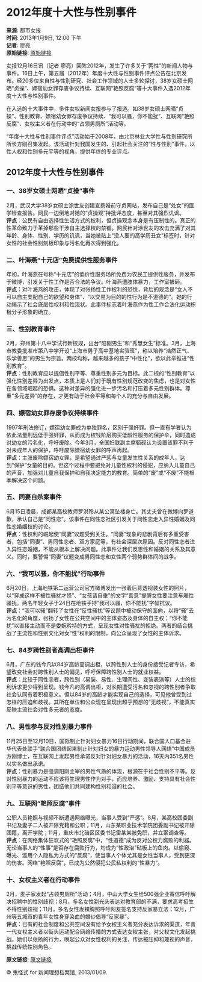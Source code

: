 # 2012年度十大性与性别事件

**来源**: 都市女报  
**时间**: 2013年1月9日, 12:00 下午  
**记者**: 廖亮  
**原始链接**: [原始链接](https://chinadigitaltimes.net/chinese/?p=273759)  

女报12月16日讯（记者 廖亮）回眸2012年，发生了许多关于“两性”的新闻人物与事件。16日上午，第五届（2012年）年度十大性与性别事件评点公告在北京发布。经20多位来自性与性别研究、社会工作领域的人士多轮探讨，38岁女硕士网晒“贞操”、嫖宿幼女罪存废争议持续、互联网“艳照反腐”等十大事件入选2012年度十大性与性别事件。

在入选的十大事件中，多件女权新闻女报参与了报道。如38岁女硕士网晒“贞操”、性别教育、嫖宿幼女罪存废争议持续、“我可以骚，你不能扰”、互联网“艳照反腐”、女权主义者在行动中的“占领男厕所”活动等。

“年度十大性与性别事件评点”活动始于2008年，由北京林业大学性与性别研究所所长方刚召集发起。该活动针对我国发生的、引起社会关注的“性与性别”事件，以性人权和性别多元平等的视角，提供年终的专业评点。

## 2012年度十大性与性别事件

### 一、38岁女硕士网晒“贞操”事件
2月，武汉大学38岁女硕士涂世友创建宣扬婚前守贞网站，发布自己是“处女”的医学检查报告。网民一边倒地对她的“贞操观”持批评态度，甚至对其强烈讥讽。  
**评点**：公民有自由选择性生活方式的权利，但贞操观念本身是有压制性的。真正的性革命致力于革掉那些干涉自主选择权的禁锢。网民针对涂世友的攻击充满了对其年龄、身体、性别、学历的讥讽，当她被贴上“没人要的高学历丑女”标签时，针对女性的社会性别刻板印象与污名化再次得到强化。

### 二、叶海燕“十元店”免费提供性服务事件
年初，叶海燕在号称“十元店”的低价性服务场所免费为农民工提供性服务，并发布于微博，引发关于性工作是否合法的争议。叶海燕遭肢体暴力，工作室被砸。  
**评点**：对叶海燕的攻击，体现了对张扬性工作权利的恐慌，背后的观念是“女人不可以自主支配自己的欲望和身体”、“以交易为目的的性行为是不道德的”。她的行动揭示了社会底层性权利和性现状。此事件标志着叶海燕作为性工作合法化运动积极分子形象的确立。

### 三、性别教育事件
2月，郑州第十八中学试行新校规，出台“阳刚男生”和“秀慧女生”标准。3月，上海市教委批准市第八中学开设“上海市男子高中基地实验班”，称以培养“浩然正气、乐学善思”的男生为宗旨。两校均称，越来越多的孩子“中性化”，欲以此举推进“性别教育”。  
**评点**：性别教育应以提倡性别平等、尊重性别多元为目标。此二校的“性别教育”以强化性别差异为出发点，本质上是人们对于既有性别规范改变的焦虑，也是对女性在各领域崛起的恐惧。这种对差异的强化进一步污名和打压着多元性别群体。尊重“多元差异”的存在，才更有助于社会平等和每个人的充分与自由发展。

### 四、嫖宿幼女罪存废争议持续事件
1997年刑法修订，嫖宿幼女罪成为单独罪名，区别于强奸罪。但一直有学者认为依此法量刑远低于强奸罪，从而成为权钱阶层购买低龄性服务的保护伞，同时造成对幼女的污名化，呼吁废除。今年3月，全国妇联副主席甄砚认为设置该罪不利于对未成年人的保护，呼吁废除嫖宿幼女罪的呼声再起。  
**评点**：主张废除嫖宿幼女罪，是希望通过严惩与女童发生性关系的成年人，达到“保护”女童的目的。但这个过程中要避免对儿童性权利的侵犯，应纳入儿童自己的声音，加强对儿童自我保护和自我决定能力的教育。简单的“废”或“不废”不能根本解决这个问题。

### 五、同妻自杀案事件
6月15日凌晨，成都某高校教师罗洪玲从某公寓坠楼身亡。其丈夫曾在微博向罗道歉，承认自己是“同性恋”。该事件在同性恋社区引发关于同性恋走入异性婚姻及同性恋婚姻权的讨论。  
**评点**：性权利的崛起使“同妻”议题受到关注。“同妻”现象的悲剧背后有多重受害者，包括“同妻”、男同性恋者、双方家庭等，有社会深层次原因。反对同性恋者进入异性恋婚姻，不能从根本上解决问题。此事件让我们反思性和婚姻的关系及其意义。同时，要警惕“同妻”议题变成男同性恋和女性两个弱势群体间的战争。

### 六、“我可以骚，你不能扰”行动事件
6月20日，上海地铁第二运营公司官方微博发出一张着后背透视装女性的照片，以“穿成这样不被性骚扰才怪”、“女孩请自重”的文字“善意”提醒女性要注意车厢性骚扰。两名年轻女子于24日在地铁手持“我可以骚，你不能扰”字幅抗议。  
**评点**：“我可以骚”翻转了女性在“反性骚扰”等议题中被动保守的面向，以将“骚”去污名化的角度，张扬了女性在公共空间中的主体姿态及身体的自主权；“你不能扰”以直接主动而不是委婉矜持的方式，呈现女性对性骚扰的拒绝。两者的结合挑战了主流性和性别文化对女“性”权利的限制，向公众呈现了女性的主体诉求。

### 七、84岁跨性别者高调出柜事件
6月，广东的钱今凡以84岁高龄高调出柜，以跨性别人士的身份接受记者专访，希望改变社会对跨性别人士的偏见，呼吁保障跨性别人士的就业权益。  
**评点**：比较于同性恋者，跨性别（易装、易性、生理间性、变装表演等）人士的权利诉求更少得到呈现。钱今凡的高调出柜，对长期遭受污名和忽视的跨性别者争取社会认同有着积极意义。但以84岁的高龄才能实现自己的选择，可见他曾受到过怎样的压迫和歧视。其所在单位和公众现在呈现出超乎预想的“无歧视”，不能真实反映主流社会对性多元者的态度。

### 八、男性参与反对性别暴力事件
11月25日至12月10日，国际制止针对妇女暴力16日行动期间，联合国人口基金驻华代表处联手“联合国团结起来制止针对妇女的暴力运动男性领导人网络”中国成员方刚博士，在互联网上发起男性承诺反对针对妇女暴力的活动，16天内351名男性以实名做出承诺。  
**评点**：性别暴力是强调阳刚主宰的男性气质的体现，根源在于社会性别不平等。反对性别暴力的运动不应该将生理男性作为对手，而应培养、激励、支持具有社会性别平等意识的男性，团结他们共同建构性别和谐的社会。

### 九、互联网“艳照反腐”事件
公职人员艳照与视频不断遭遇网络曝光，当事人受到“严惩”。8月，某高校团委副书记及妻子二人被开除党籍和公职；11月，山东某职业技术学院团委副书记被开除团籍，离开学院；11月，重庆市北碚区区委书记雷某某被免职，并立案调查等。  
**评点**：在网络集体狂欢式的“艳照反腐”中，“性道德”成为反对公权力腐败的利器。无论当事人的“性事”是否存在腐败行为，均成为“性政治”砧板上的鱼肉。以偷窥、曝光、滥用个人隐私为方式的“反腐”，使当事人个体尤其是女性当事人，受到更深的伤害。网络“艳照反腐”，已成为公然侵犯公民私权利的“性暴力”。

### 十、女权主义者在行动事件
2月，麦子家发起“占领男厕所”活动；4月，中山大学女生给500强企业寄信呼吁解决招聘中的性别歧视；8月，多名女性剃光头表达对教育部的不满，要求高考招生不得性别歧视；11月，多名女性发裸胸照呼吁网友签名支持反家暴立法；12月，广州等五城市的青年女性身穿染血的婚纱倡导“反家暴”。  
**评点**：已有的社会制度和公共空间没有给予女权主义者充分表达诉求的渠道，年青一代女权主义者以街头运动配合网络传播的方式表达女权主张，对父权文化发起挑战。她们以张扬的行为，唤起公众对女性权利的关注，传达被压抑和蔑视的声音，挑战传统性别角色。

**原文链接**: [原文链接](http://dsnb.e23.cn/html/dsnb/20121217/dsnb9777870.html)  

© 鬼怪式 for 新闻理想档案馆, 2013/01/09.  